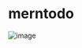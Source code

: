 # merntodo

![image](https://github.com/kunal158/merntodo/assets/76223437/7762d47d-8ad0-41b0-93fd-e8cc0e09e4e8)
